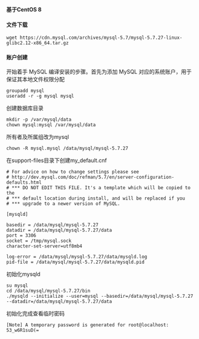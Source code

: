 **基于CentOS 8** 

#### 文件下载

```shell
wget https://cdn.mysql.com/archives/mysql-5.7/mysql-5.7.27-linux-glibc2.12-x86_64.tar.gz
```





#### 账户创建

开始着手 MySQL 编译安装的步骤。首先为添加 MySQL 对应的系统账户，用于保证其本地文件权限分配

```shell
groupadd mysql
useradd -r -g mysql mysql
```

创建数据库目录

```shell
mkdir -p /var/mysql/data
chown mysql:mysql /var/mysql/data
```

所有者及所属组改为mysql

```
chown -R mysql.mysql /data/mysql/mysql-5.7.27
```

在support-files目录下创建my_default.cnf

```properties
# For advice on how to change settings please see
# http://dev.mysql.com/doc/refman/5.7/en/server-configuration-defaults.html
# *** DO NOT EDIT THIS FILE. It's a template which will be copied to the
# *** default location during install, and will be replaced if you
# *** upgrade to a newer version of MySQL.

[mysqld]

basedir = /data/mysql/mysql-5.7.27
datadir = /data/mysql/mysql-5.7.27/data
port = 3306
socket = /tmp/mysql.sock
character-set-server=utf8mb4

log-error = /data/mysql/mysql-5.7.27/data/mysqld.log
pid-file = /data/mysql/mysql-5.7.27/data/mysqld.pid
```

初始化mysqld

```shell
su mysql
cd /data/mysql/mysql-5.7.27/bin
./mysqld --initialize --user=mysql --basedir=/data/mysql/mysql-5.7.27 --datadir=/data/mysql/mysql-5.7.27/data
```

初始化完成查看临时密码

```
[Note] A temporary password is generated for root@localhost: 53_w6R1suD(=
```

